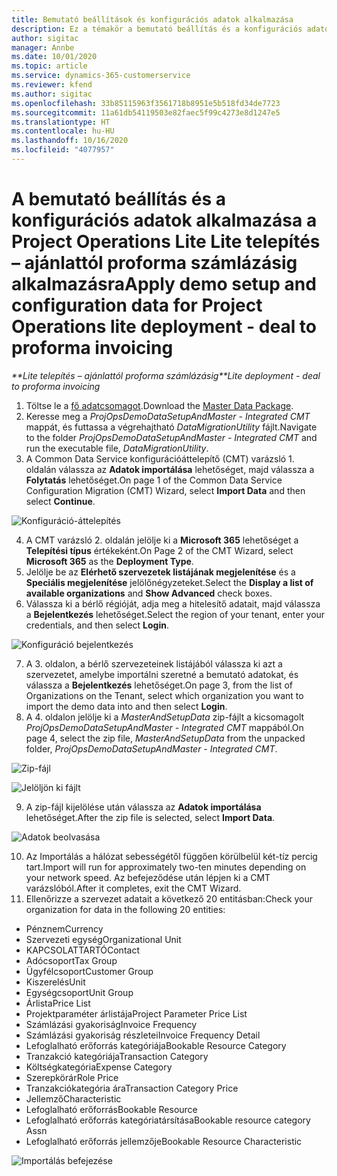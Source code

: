 ```yaml
---
title: Bemutató beállítások és konfigurációs adatok alkalmazása
description: Ez a témakör a bemutató beállítás és a konfigurációs adatok Project Operations rendszerben való alkalmazásáról tartalmaz tájékoztatást.
author: sigitac
manager: Annbe
ms.date: 10/01/2020
ms.topic: article
ms.service: dynamics-365-customerservice
ms.reviewer: kfend
ms.author: sigitac
ms.openlocfilehash: 33b85115963f3561718b8951e5b518fd34de7723
ms.sourcegitcommit: 11a61db54119503e82faec5f99c4273e8d1247e5
ms.translationtype: HT
ms.contentlocale: hu-HU
ms.lasthandoff: 10/16/2020
ms.locfileid: "4077957"
---
```

# <a name="apply-demo-setup-and-configuration-data-for-project-operations-lite-deployment---deal-to-proforma-invoicing"></a><span data-ttu-id="4d1a0-103">A bemutató beállítás és a konfigurációs adatok alkalmazása a Project Operations Lite Lite telepítés – ajánlattól proforma számlázásig alkalmazásra</span><span class="sxs-lookup"><span data-stu-id="4d1a0-103">Apply demo setup and configuration data for Project Operations lite deployment - deal to proforma invoicing</span></span>

<span data-ttu-id="4d1a0-104">_\*\*Lite telepítés – ajánlattól proforma számlázásig_</span><span class="sxs-lookup"><span data-stu-id="4d1a0-104">_\*\*Lite deployment - deal to proforma invoicing_</span></span>

1. <span data-ttu-id="4d1a0-105">Töltse le a [fő adatcsomagot](https://download.microsoft.com/download/3/4/1/341bf279-a64f-4baa-af31-ce624859b518/ProjOpsSampleSetupData%20-%20CE%20only%20CMT.zip).</span><span class="sxs-lookup"><span data-stu-id="4d1a0-105">Download the [Master Data Package](https://download.microsoft.com/download/3/4/1/341bf279-a64f-4baa-af31-ce624859b518/ProjOpsSampleSetupData%20-%20CE%20only%20CMT.zip).</span></span> 
2. <span data-ttu-id="4d1a0-106">Keresse meg a *ProjOpsDemoDataSetupAndMaster - Integrated CMT* mappát, és futtassa a végrehajtható *DataMigrationUtility* fájlt.</span><span class="sxs-lookup"><span data-stu-id="4d1a0-106">Navigate to the folder *ProjOpsDemoDataSetupAndMaster - Integrated CMT* and run the executable file, *DataMigrationUtility*.</span></span>
3. <span data-ttu-id="4d1a0-107">A Common Data Service konfigurációáttelepítő (CMT) varázsló 1. oldalán válassza az **Adatok importálása** lehetőséget, majd válassza a **Folytatás** lehetőséget.</span><span class="sxs-lookup"><span data-stu-id="4d1a0-107">On page 1 of the Common Data Service Configuration Migration (CMT) Wizard, select **Import Data** and then select **Continue**.</span></span>

![Konfiguráció-áttelepítés](./media/1ConfigurationMigration.png)

4. <span data-ttu-id="4d1a0-109">A CMT varázsló 2. oldalán jelölje ki a **Microsoft 365** lehetőséget a **Telepítési típus** értékeként.</span><span class="sxs-lookup"><span data-stu-id="4d1a0-109">On Page 2 of the CMT Wizard, select **Microsoft 365** as the **Deployment Type**.</span></span>
5. <span data-ttu-id="4d1a0-110">Jelölje be az **Elérhető szervezetek listájának megjelenítése** és a **Speciális megjelenítése** jelölőnégyzeteket.</span><span class="sxs-lookup"><span data-stu-id="4d1a0-110">Select the **Display a list of available organizations** and **Show Advanced** check boxes.</span></span>
6. <span data-ttu-id="4d1a0-111">Válassza ki a bérlő régióját, adja meg a hitelesítő adatait, majd válassza a **Bejelentkezés** lehetőséget.</span><span class="sxs-lookup"><span data-stu-id="4d1a0-111">Select the region of your tenant, enter your credentials, and then select **Login**.</span></span>

![Konfiguráció bejelentkezés](./media/2ConfigurationSignin.png)

7. <span data-ttu-id="4d1a0-113">A 3. oldalon, a bérlő szervezeteinek listájából válassza ki azt a szervezetet, amelybe importálni szeretné a bemutató adatokat, és válassza a **Bejelentkezés** lehetőséget.</span><span class="sxs-lookup"><span data-stu-id="4d1a0-113">On page 3, from the list of Organizations on the Tenant, select which organization you want to import the demo data into and then select **Login**.</span></span>
8. <span data-ttu-id="4d1a0-114">A 4. oldalon jelölje ki a *MasterAndSetupData* zip-fájlt a kicsomagolt *ProjOpsDemoDataSetupAndMaster - Integrated CMT* mappából.</span><span class="sxs-lookup"><span data-stu-id="4d1a0-114">On page 4, select the zip file, *MasterAndSetupData* from the unpacked folder, *ProjOpsDemoDataSetupAndMaster - Integrated CMT*.</span></span>

![Zip-fájl](./media/3ZipFile.png)

![Jelöljön ki fájlt](./media/4SelectAFile.png)

9. <span data-ttu-id="4d1a0-117">A zip-fájl kijelölése után válassza az **Adatok importálása** lehetőséget.</span><span class="sxs-lookup"><span data-stu-id="4d1a0-117">After the zip file is selected, select **Import Data**.</span></span>

![Adatok beolvasása](./media/5ImportData.png)

10. <span data-ttu-id="4d1a0-119">Az Importálás a hálózat sebességétől függően körülbelül két-tíz percig tart.</span><span class="sxs-lookup"><span data-stu-id="4d1a0-119">Import will run for approximately two-ten minutes depending on your network speed.</span></span> <span data-ttu-id="4d1a0-120">Az befejeződése után lépjen ki a CMT varázslóból.</span><span class="sxs-lookup"><span data-stu-id="4d1a0-120">After it completes, exit the CMT Wizard.</span></span> 
11. <span data-ttu-id="4d1a0-121">Ellenőrizze a szervezet adatait a következő 20 entitásban:</span><span class="sxs-lookup"><span data-stu-id="4d1a0-121">Check your organization for data in the following 20 entities:</span></span>

- <span data-ttu-id="4d1a0-122">Pénznem</span><span class="sxs-lookup"><span data-stu-id="4d1a0-122">Currency</span></span>
- <span data-ttu-id="4d1a0-123">Szervezeti egység</span><span class="sxs-lookup"><span data-stu-id="4d1a0-123">Organizational Unit</span></span>
- <span data-ttu-id="4d1a0-124">KAPCSOLATTARTÓ</span><span class="sxs-lookup"><span data-stu-id="4d1a0-124">Contact</span></span>
- <span data-ttu-id="4d1a0-125">Adócsoport</span><span class="sxs-lookup"><span data-stu-id="4d1a0-125">Tax Group</span></span>
- <span data-ttu-id="4d1a0-126">Ügyfélcsoport</span><span class="sxs-lookup"><span data-stu-id="4d1a0-126">Customer Group</span></span>
- <span data-ttu-id="4d1a0-127">Kiszerelés</span><span class="sxs-lookup"><span data-stu-id="4d1a0-127">Unit</span></span>
- <span data-ttu-id="4d1a0-128">Egységcsoport</span><span class="sxs-lookup"><span data-stu-id="4d1a0-128">Unit Group</span></span>
- <span data-ttu-id="4d1a0-129">Árlista</span><span class="sxs-lookup"><span data-stu-id="4d1a0-129">Price List</span></span>
- <span data-ttu-id="4d1a0-130">Projektparaméter árlistája</span><span class="sxs-lookup"><span data-stu-id="4d1a0-130">Project Parameter Price List</span></span>
- <span data-ttu-id="4d1a0-131">Számlázási gyakoriság</span><span class="sxs-lookup"><span data-stu-id="4d1a0-131">Invoice Frequency</span></span>
- <span data-ttu-id="4d1a0-132">Számlázási gyakoriság részletei</span><span class="sxs-lookup"><span data-stu-id="4d1a0-132">Invoice Frequency Detail</span></span>
- <span data-ttu-id="4d1a0-133">Lefoglalható erőforrás kategóriája</span><span class="sxs-lookup"><span data-stu-id="4d1a0-133">Bookable Resource Category</span></span>
- <span data-ttu-id="4d1a0-134">Tranzakció kategóriája</span><span class="sxs-lookup"><span data-stu-id="4d1a0-134">Transaction Category</span></span>
- <span data-ttu-id="4d1a0-135">Költségkategória</span><span class="sxs-lookup"><span data-stu-id="4d1a0-135">Expense Category</span></span>
- <span data-ttu-id="4d1a0-136">Szerepkörár</span><span class="sxs-lookup"><span data-stu-id="4d1a0-136">Role Price</span></span>
- <span data-ttu-id="4d1a0-137">Tranzakciókategória ára</span><span class="sxs-lookup"><span data-stu-id="4d1a0-137">Transaction Category Price</span></span>
- <span data-ttu-id="4d1a0-138">Jellemző</span><span class="sxs-lookup"><span data-stu-id="4d1a0-138">Characteristic</span></span>
- <span data-ttu-id="4d1a0-139">Lefoglalható erőforrás</span><span class="sxs-lookup"><span data-stu-id="4d1a0-139">Bookable Resource</span></span>
- <span data-ttu-id="4d1a0-140">Lefoglalható erőforrás kategóriatársítása</span><span class="sxs-lookup"><span data-stu-id="4d1a0-140">Bookable resource category Assn</span></span>
- <span data-ttu-id="4d1a0-141">Lefoglalható erőforrás jellemzője</span><span class="sxs-lookup"><span data-stu-id="4d1a0-141">Bookable Resource Characteristic</span></span>

![Importálás befejezése](./media/6CompleteImport.png)
